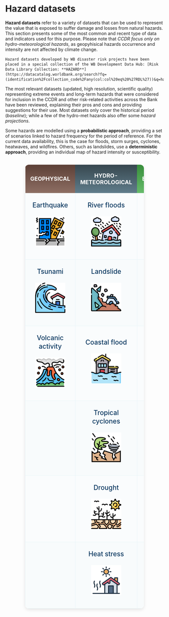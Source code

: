 # Hazard datasets

**Hazard datasets** refer to a variety of datasets that can be used to represent the value that is exposed to suffer damage and losses from natural hazards. This section presents some of the most common and recent type of data and indicators used for this purpose. Please note that _CCDR focus only on hydro-meteorological hazards_, as geopyhisical hazards occurrence and intensity are not affected by climate change.

```{seealso}
Hazard datasets developed by WB disaster risk projects have been placed in a special collection of the WB Development Data Hub: [Risk Data Library Collection: **HAZARD**](https://datacatalog.worldbank.org/search?fq=(identification%2Fcollection_code%2Fany(col:col%20eq%20%27RDL%27))&q=hazard).
```

The most relevant datasets (updated, high resolution, scientific quality) representing extreme events and long-term hazards that were considered for inclusion in the CCDR and other risk-related activities across the Bank have been reviewed, explaining their pros and cons and providing suggestions for their use. Most datasets only cover the historical period (*baseline*); while a few of the hydro-met hazards also offer some *hazard projections*.

Some hazards are modelled using a **probabilistic approach**, providing a set of scenarios linked to hazard frequency for the period of reference. For the current data availability, this is the case for floods, storm surges, cyclones, heatwaves, and wildfires.
Others, such as landslides, use a **deterministic approach**, providing an individual map of hazard intensity or susceptibility.

<style>
.hazard-table {
  width: 75%;
  margin: 2rem auto;
  border-collapse: collapse;
  box-shadow: 0 4px 12px rgba(0,0,0,0.1);
  border-radius: 12px;
  overflow: hidden;
  background: white;
}

.hazard-table th,
.hazard-table td {
  width: 33.33%;
}

.hazard-table th {
  color: white;
  padding: 1.5rem 1rem;
  text-align: center;
  font-size: 1.1rem;
  font-weight: 600;
  border: none;
}

.hazard-table th:nth-child(1) {
  background: linear-gradient(to bottom, #5d4037 0%, #8d6e63 100%);
}

.hazard-table th:nth-child(2) {
  background: linear-gradient(to bottom, #37474f 0%, #607d8b 100%);
}

.hazard-table th:nth-child(3) {
  background: linear-gradient(to bottom, #388e3c 0%, #66bb6a 100%);
}

.hazard-table th a {
  color: white;
  text-decoration: none;
  font-weight: 600;
}

.hazard-table th a:hover {
  text-decoration: underline;
}

.hazard-table td {
  padding: 1.5rem 1rem;
  text-align: center;
  vertical-align: middle;
  border: 1px solid #e8f4f8;
  background-color: #fafcfd;
  height: 160px;
}

.hazard-table tr:nth-child(even) td {
  background-color: #f8fbfc;
}

.hazard-item {
  display: flex;
  flex-direction: column;
  align-items: center;
  gap: 0.5rem;
  height: 100%;
  justify-content: center;
}

.hazard-item a {
  color: #0b3860;
  text-decoration: none;
  font-weight: 500;
  display: flex;
  flex-direction: column;
  align-items: center;
  gap: 0.5rem;
  transition: all 0.2s ease;
}

.hazard-item a:hover {
  color: #fe5f86;
  transform: translateY(-2px);
  transform: scale(1.1);
}

.hazard-item img {
  width: 96px;
  height: 96px;
  object-fit: contain;
}

.hazard-text {
  font-size: 1.3rem;
  line-height: 1.3;
  text-align: center;
}

@media (max-width: 768px) {
  .hazard-table {
    width: 95%;
    font-size: 0.8rem;
  }
  
  .hazard-table th, 
  .hazard-table td {
    padding: 1rem 0.5rem;
  }
  
  .hazard-item img {
    width: 80px;
    height: 80px;
  }
}
</style>

<table class="hazard-table">
<thead>
<tr>
<th><a href="hzd_gp-data.md"><strong>GEOPHYSICAL</strong></a></th>
<th><a href="hzd_hm-data.md"><strong>HYDRO-METEOROLOGICAL</strong></a></th>
<th><a href="hzd_env-data.md"><strong>ENVIRONMENTAL</strong></a></th>
</tr>
</thead>
<tbody>
<tr>
<td>
<div class="hazard-item">
<a href="hzd_gp_eq">
<div class="hazard-text">Earthquake</div>

![Earthquake](images/hzd_icons/earthquake.png)

</a>
</div>
</td>
<td>
<div class="hazard-item">
<a href="hzd_hm_fl">
<div class="hazard-text">River floods</div>

![River flood](images/hzd_icons/flood.png)

</a>
</div>
</td>
<td>
<div class="hazard-item">
<a href="hzd_env_ap">
<div class="hazard-text">Air pollution</div>

![Air pollution](images/hzd_icons/air-pollution.png)

</a>
</div>
</td>
</tr>
<tr>
<td>
<div class="hazard-item">
<a href="hzd_gp_ts">
<div class="hazard-text">Tsunami</div>

![Tsunami](images/hzd_icons/tsunami.png)

</a>
</div>
</td>
<td>
<div class="hazard-item">
<a href="hzd_hm_ls">
<div class="hazard-text">Landslide</div>

![Landslide](images/hzd_icons/landslide.png)

</a>
</div>
</td>
<td></td>
</tr>
<tr>
<td>
<div class="hazard-item">
<a href="hzd_gp_vo">
<div class="hazard-text">Volcanic activity</div>

![Volcanic activity](images/hzd_icons/volcano.png)

</a>
</div>
</td>
<td>
<div class="hazard-item">
<a href="hzd_hm_ss">
<div class="hazard-text">Coastal flood</div>

![Coastal flood](images/hzd_icons/storm-surge.png)

</a>
</div>
</td>
<td></td>
</tr>
<tr>
<td></td>
<td>
<div class="hazard-item">
<a href="hzd_hm_tc">
<div class="hazard-text">Tropical cyclones</div>

![Tropical cyclones](images/hzd_icons/wind.png)

</a>
</div>
</td>
<td></td>
</tr>
<tr>
<td></td>
<td>
<div class="hazard-item">
<a href="hzd_hm_dr">
<div class="hazard-text">Drought</div>

![Drought](images/hzd_icons/drought.png)

</a>
</div>
</td>
<td></td>
</tr>
<tr>
<td></td>
<td>
<div class="hazard-item">
<a href="hzd_hm_hs">
<div class="hazard-text">Heat stress</div>

![Heat stress](images/hzd_icons/heat-wave.png)

</a>
</div>
</td>
<td></td>
</tr>
</tbody>
</table>